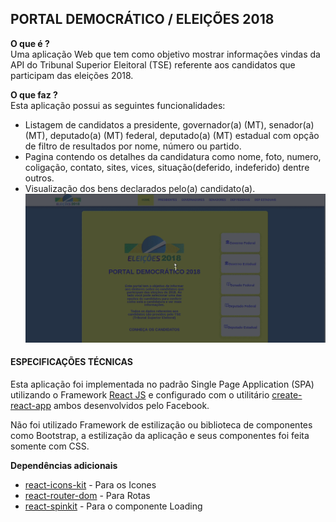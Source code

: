 ## PORTAL DEMOCRÁTICO / ELEIÇÕES 2018
**O que é ?** <br>
Uma aplicação Web que tem como objetivo mostrar informações vindas da API do Tribunal Superior Eleitoral (TSE) referente aos candidatos que participam das eleições 2018.

**O que faz ?** <br>
Esta aplicação possui as seguintes funcionalidades:

 - Listagem de candidatos a presidente, governador(a) (MT), senador(a) (MT), deputado(a) (MT) federal, deputado(a) (MT) estadual  com opção de filtro de resultados por nome, número ou partido.
 - Pagina contendo os detalhes da candidatura como nome, foto, numero, coligação, contato, sites, vices, situação(deferido, indeferido) dentre outros.
 - Visualização dos bens declarados pelo(a) candidato(a).
![enter image description here](https://raw.githubusercontent.com/juniorstreichan/sigma-challenge-jr/master/juniorstreichan-app/src/assets/gifs/navigation.gif)

#### ESPECIFICAÇÕES TÉCNICAS <br>
Esta aplicação foi implementada no padrão Single Page Application (SPA)
utilizando o Framework [React JS](https://reactjs.org/) e configurado com o utilitário [create-react-app](https://www.npmjs.com/package/create-react-app) ambos desenvolvidos pelo Facebook.

Não foi utilizado Framework de estilização ou biblioteca de componentes como Bootstrap, a estilização da aplicação e seus componentes foi feita somente com CSS.

**Dependências adicionais**
- [react-icons-kit](http://wmira.github.io/react-icons-kit/#/) - Para os Icones
- [react-router-dom](https://www.npmjs.com/package/react-router-dom) - Para Rotas
- [react-spinkit](http://kyleamathews.github.io/react-spinkit/) - Para o componente Loading




